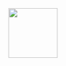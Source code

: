 <div id="header" align="center">
  <img src="https://giphy.com/embed/JkmcJJOFFZkEYk2phq/giphy.gif" width="100"/>
</div>

<!-- <iframe src="https://giphy.com/embed/JkmcJJOFFZkEYk2phq" width="480" height="288" frameBorder="0" class="giphy-embed" allowFullScreen></iframe><p><a href="https://giphy.com/stickers/juwellettering-travel-world-juwellettering6-JkmcJJOFFZkEYk2phq">via GIPHY</a></p> -->
